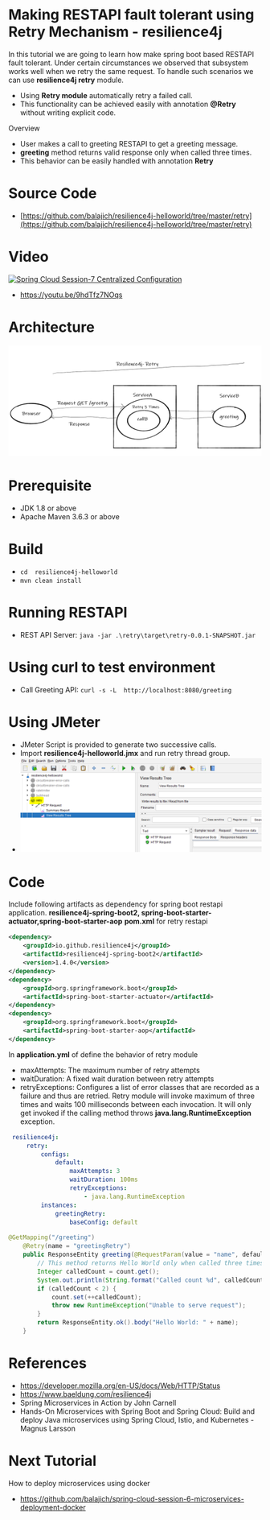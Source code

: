 # Making RESTAPI fault tolerant using Retry Mechanism  - resilience4j
In  this tutorial we are going to learn how make spring boot based RESTAPI fault tolerant. Under certain circumstances we 
observed that subsystem works well when we retry the same request. To handle such scenarios we can use **resilience4j retry**
module.
- Using **Retry module** automatically retry a failed call.
- This functionality can be achieved easily with annotation **@Retry** without writing explicit code. 

Overview
- User makes a call to greeting RESTAPI to get a greeting message.
- **greeting** method  returns valid response only when called three times.
- This behavior can be easily handled with annotation **Retry**
# Source Code 
- [https://github.com/balajich/resilience4j-helloworld/tree/master/retry](https://github.com/balajich/resilience4j-helloworld/tree/master/retry) 
# Video
[![Spring Cloud Session-7 Centralized Configuration](https://img.youtube.com/vi/9hdTfz7NOqs/0.jpg)](https://www.youtube.com/watch?v=9hdTfz7NOqs)
- https://youtu.be/9hdTfz7NOqs
# Architecture
![architecture](architecture.png "architecture")
# Prerequisite
- JDK 1.8 or above
- Apache Maven 3.6.3 or above
# Build
- ``` cd  resilience4j-helloworld ```
- ``` mvn clean install ```

# Running RESTAPI
- REST API Server: ``` java -jar .\retry\target\retry-0.0.1-SNAPSHOT.jar ```

# Using curl to test environment
- Call Greeting API: ``` curl -s -L  http://localhost:8080/greeting ```
# Using JMeter
- JMeter Script is provided to generate two successive calls.
-  Import **resilience4j-helloworld.jmx** and run retry thread group.
- ![jmeter](jmeter.png "jmeter")
# Code
Include following artifacts as dependency for spring boot restapi application. **resilience4j-spring-boot2,
spring-boot-starter-actuator,spring-boot-starter-aop**
**pom.xml** for retry restapi 
```xml
<dependency>
    <groupId>io.github.resilience4j</groupId>
    <artifactId>resilience4j-spring-boot2</artifactId>
    <version>1.4.0</version>
</dependency>
<dependency>
    <groupId>org.springframework.boot</groupId>
    <artifactId>spring-boot-starter-actuator</artifactId>
</dependency>
<dependency>
    <groupId>org.springframework.boot</groupId>
    <artifactId>spring-boot-starter-aop</artifactId>
</dependency>
```
In **application.yml** of define the behavior of retry module
- maxAttempts: The maximum number of retry attempts
- waitDuration: A fixed wait duration between retry attempts
- retryExceptions: Configures a list of error classes that are recorded as a failure and thus are retried.
Retry module will invoke maximum of three times and waits 100 milliseconds between each invocation. It will only 
get invoked if the calling method throws  **java.lang.RuntimeException** exception.
```yaml
 resilience4j:
     retry:
         configs:
             default:
                 maxAttempts: 3
                 waitDuration: 100ms
                 retryExceptions:
                     - java.lang.RuntimeException
         instances:
             greetingRetry:
                 baseConfig: default
```
```java
@GetMapping("/greeting")
    @Retry(name = "greetingRetry")
    public ResponseEntity greeting(@RequestParam(value = "name", defaultValue = "World") String name) {
        // This method returns Hello World only when called three times
        Integer calledCount = count.get();
        System.out.println(String.format("Called count %d", calledCount));
        if (calledCount < 2) {
            count.set(++calledCount);
            throw new RuntimeException("Unable to serve request");
        }
        return ResponseEntity.ok().body("Hello World: " + name);
    }
```

# References
- https://developer.mozilla.org/en-US/docs/Web/HTTP/Status
- https://www.baeldung.com/resilience4j
- Spring Microservices in Action by John Carnell 
- Hands-On Microservices with Spring Boot and Spring Cloud: Build and deploy Java microservices 
using Spring Cloud, Istio, and Kubernetes -Magnus Larsson
# Next Tutorial
How to deploy microservices using docker
- https://github.com/balajich/spring-cloud-session-6-microservices-deployment-docker